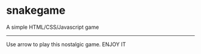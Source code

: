 # snakegame


A simple HTML/CSS/Javascript game <br>
<hr>
Use arrow to play this nostalgic game.
ENJOY IT
